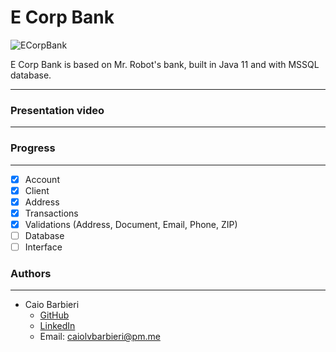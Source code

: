 # E Corp Bank

![ECorpBank](https://user-images.githubusercontent.com/70986039/147843430-782115f4-f12e-4518-a60a-fd0598d80cc5.png)

E Corp Bank is based on Mr. Robot's bank, built in Java 11 and with MSSQL database.

---

### Presentation video

---

### Progress

---

- [x]  Account
- [x]  Client
- [x]  Address
- [x]  Transactions
- [x]  Validations (Address, Document, Email, Phone, ZIP)
- [ ]  Database
- [ ]  Interface

### **Authors**

---

- Caio Barbieri
    - [GitHub](https://github.com/caiolombello)
    - [LinkedIn](https://br.linkedin.com/in/caiolvbarbieri)
    - Email: caiolvbarbieri@pm.me
